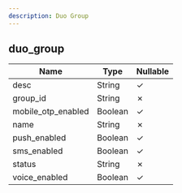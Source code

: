 ```yaml
---
description: Duo Group
---
```

duo_group
---------

| **Name**           | **Type** | **Nullable** |
| ------------------ | -------- | ------------ |
| desc               | String   | &check;      |
| group_id           | String   | &cross;      |
| mobile_otp_enabled | Boolean  | &check;      |
| name               | String   | &cross;      |
| push_enabled       | Boolean  | &check;      |
| sms_enabled        | Boolean  | &check;      |
| status             | String   | &cross;      |
| voice_enabled      | Boolean  | &check;      |

